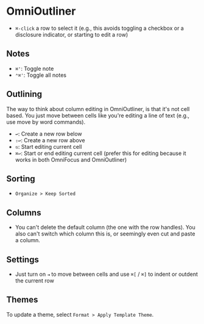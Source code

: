 # OmniOutliner

- `⌘-click` a row to select it (e.g., this avoids toggling a checkbox or a disclosure indicator, or starting to edit a row)

## Notes

- `⌘'`: Toggle note
- `⌃⌘'`: Toggle all notes

## Outlining

The way to think about column editing in OmniOutliner, is that it's not cell based. You just move between cells like you're editing a line of text (e.g., use move by word commands).

- `↩`: Create a new row below
- `⇧↩`: Create a new row above
- `⎋`: Start editing current cell
- `⌘↩`: Start or end editing current cell (prefer this for editing because it works in both OmniFocus and OmniOutliner)

## Sorting

- `Organize > Keep Sorted`

## Columns

- You can't delete the default column (the one with the row handles). You also can't switch which column this is, or seemingly even cut and paste a column.

## Settings

- Just turn on `⇥` to move between cells and use `⌘[` / `⌘]` to indent or outdent the current row

## Themes

To update a theme, select `Format > Apply Template Theme`.
